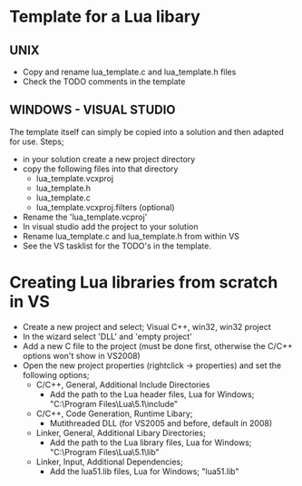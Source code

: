 Template for a Lua libary
=========================
UNIX
-----
* Copy and rename lua_template.c and lua_template.h files
* Check the TODO comments in the template

WINDOWS - VISUAL STUDIO
----------------------------
The template itself can simply be copied into a solution and then
adapted for use.
Steps;

* in your solution create a new project directory
* copy the following files into that directory
    * lua_template.vcxproj
    * lua_template.h
    * lua_template.c
	* lua_template.vcxproj.filters (optional)
* Rename the 'lua_template.vcproj' 
* In visual studio add the project to your solution
* Rename lua_template.c and lua_template.h from within VS
* See the VS tasklist for the TODO's in the template.


Creating Lua libraries from scratch in VS
=========================================
* Create a new project and select; Visual C++, win32, win32 project
* In the wizard select 'DLL' and 'empty project'
* Add a new C file to the project (must be done first, otherwise the C/C++ options won't show in VS2008)
* Open the new project properties (rightclick -> properties) and set
the following options;
  * C/C++, General, Additional Include Directories
      * Add the path to the Lua header files, Lua for Windows; "C:\Program Files\Lua\5.1\include"
  * C/C++, Code Generation, Runtime Libary;
      * Mutithreaded DLL (for VS2005 and before, default in 2008)
  * Linker, General, Additional Libary Directories;
      * Add the path to the Lua library files, Lua for Windows; 
        "C:\Program Files\Lua\5.1\lib"
   * Linker, Input, Additional Dependencies;
      * Add the lua51.lib files, Lua for Windows; 
        "lua51.lib"
